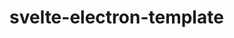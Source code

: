 <!--
 * @Author: your name
 * @Date: 2020-09-05 09:38:00
 * @LastEditTime: 2020-09-05 09:40:24
 * @LastEditors: your name
 * @Description: In User Settings Edit
 * @FilePath: \s-zl-client\README.md
-->

# svelte-electron-template
